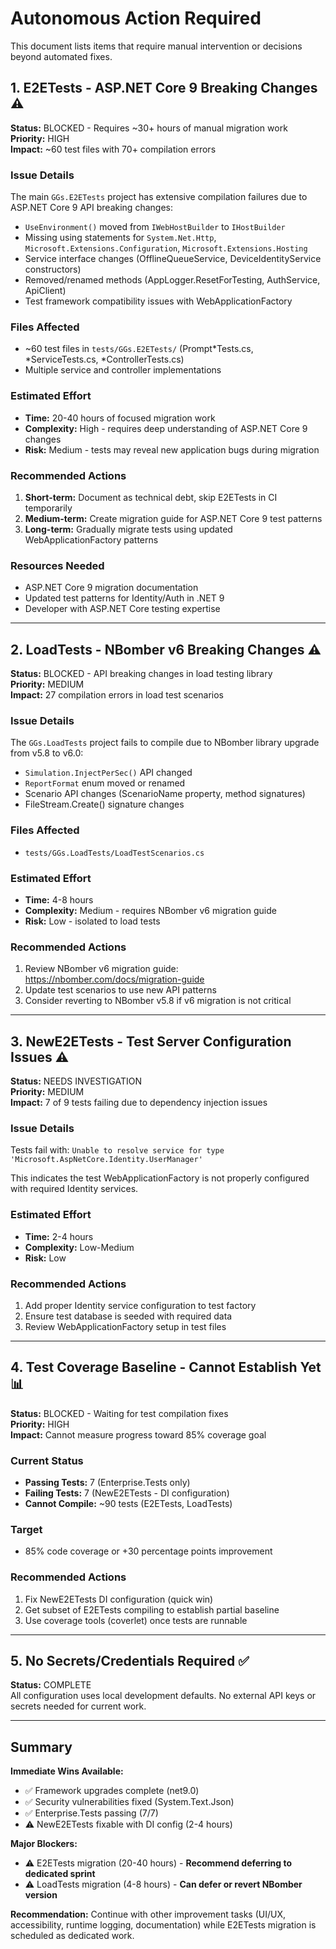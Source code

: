 # Autonomous Action Required

This document lists items that require manual intervention or decisions beyond automated fixes.

## 1. E2ETests - ASP.NET Core 9 Breaking Changes ⚠️

**Status:** BLOCKED - Requires ~30+ hours of manual migration work  
**Priority:** HIGH  
**Impact:** ~60 test files with 70+ compilation errors

### Issue Details
The main `GGs.E2ETests` project has extensive compilation failures due to ASP.NET Core 9 API breaking changes:

- `UseEnvironment()` moved from `IWebHostBuilder` to `IHostBuilder`
- Missing using statements for `System.Net.Http`, `Microsoft.Extensions.Configuration`, `Microsoft.Extensions.Hosting`
- Service interface changes (OfflineQueueService, DeviceIdentityService constructors)
- Removed/renamed methods (AppLogger.ResetForTesting, AuthService, ApiClient)
- Test framework compatibility issues with WebApplicationFactory

### Files Affected
- ~60 test files in `tests/GGs.E2ETests/` (Prompt*Tests.cs, *ServiceTests.cs, *ControllerTests.cs)
- Multiple service and controller implementations

### Estimated Effort
- **Time:** 20-40 hours of focused migration work
- **Complexity:** High - requires deep understanding of ASP.NET Core 9 changes
- **Risk:** Medium - tests may reveal new application bugs during migration

### Recommended Actions
1. **Short-term:** Document as technical debt, skip E2ETests in CI temporarily
2. **Medium-term:** Create migration guide for ASP.NET Core 9 test patterns
3. **Long-term:** Gradually migrate tests using updated WebApplicationFactory patterns

### Resources Needed
- ASP.NET Core 9 migration documentation
- Updated test patterns for Identity/Auth in .NET 9
- Developer with ASP.NET Core testing expertise

---

## 2. LoadTests - NBomber v6 Breaking Changes ⚠️

**Status:** BLOCKED - API breaking changes in load testing library  
**Priority:** MEDIUM  
**Impact:** 27 compilation errors in load test scenarios

### Issue Details
The `GGs.LoadTests` project fails to compile due to NBomber library upgrade from v5.8 to v6.0:

- `Simulation.InjectPerSec()` API changed
- `ReportFormat` enum moved or renamed
- Scenario API changes (ScenarioName property, method signatures)
- FileStream.Create() signature changes

### Files Affected
- `tests/GGs.LoadTests/LoadTestScenarios.cs`

### Estimated Effort
- **Time:** 4-8 hours
- **Complexity:** Medium - requires NBomber v6 migration guide
- **Risk:** Low - isolated to load tests

### Recommended Actions
1. Review NBomber v6 migration guide: https://nbomber.com/docs/migration-guide
2. Update test scenarios to use new API patterns
3. Consider reverting to NBomber v5.8 if v6 migration is not critical

---

## 3. NewE2ETests - Test Server Configuration Issues ⚠️

**Status:** NEEDS INVESTIGATION  
**Priority:** MEDIUM  
**Impact:** 7 of 9 tests failing due to dependency injection issues

### Issue Details
Tests fail with: `Unable to resolve service for type 'Microsoft.AspNetCore.Identity.UserManager'`

This indicates the test WebApplicationFactory is not properly configured with required Identity services.

### Estimated Effort
- **Time:** 2-4 hours
- **Complexity:** Low-Medium
- **Risk:** Low

### Recommended Actions
1. Add proper Identity service configuration to test factory
2. Ensure test database is seeded with required data
3. Review WebApplicationFactory setup in test files

---

## 4. Test Coverage Baseline - Cannot Establish Yet 📊

**Status:** BLOCKED - Waiting for test compilation fixes  
**Priority:** HIGH  
**Impact:** Cannot measure progress toward 85% coverage goal

### Current Status
- **Passing Tests:** 7 (Enterprise.Tests only)
- **Failing Tests:** 7 (NewE2ETests - DI configuration)
- **Cannot Compile:** ~90 tests (E2ETests, LoadTests)

### Target
- 85% code coverage or +30 percentage points improvement

### Recommended Actions
1. Fix NewE2ETests DI configuration (quick win)
2. Get subset of E2ETests compiling to establish partial baseline
3. Use coverage tools (coverlet) once tests are runnable

---

## 5. No Secrets/Credentials Required ✅

**Status:** COMPLETE  
All configuration uses local development defaults. No external API keys or secrets needed for current work.

---

## Summary

**Immediate Wins Available:**
- ✅ Framework upgrades complete (net9.0)
- ✅ Security vulnerabilities fixed (System.Text.Json)
- ✅ Enterprise.Tests passing (7/7)
- ⚠️ NewE2ETests fixable with DI config (2-4 hours)

**Major Blockers:**
- ⚠️ E2ETests migration (20-40 hours) - **Recommend deferring to dedicated sprint**
- ⚠️ LoadTests migration (4-8 hours) - **Can defer or revert NBomber version**

**Recommendation:**
Continue with other improvement tasks (UI/UX, accessibility, runtime logging, documentation) while E2ETests migration is scheduled as dedicated work.
